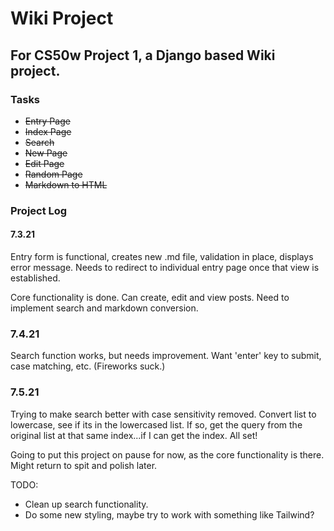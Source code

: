 # Wiki Project
## For CS50w Project 1, a Django based Wiki project.

### Tasks
* ~~Entry Page~~
* ~~Index Page~~
* ~~Search~~
* ~~New Page~~ 
* ~~Edit Page~~
* ~~Random Page~~
* ~~Markdown to HTML~~
    
### Project Log
#### 7.3.21
Entry form is functional, creates new .md file, validation in place, displays error message. Needs to redirect to individual entry page once that view is established.

Core functionality is done. Can create, edit and view posts. Need to implement search and markdown conversion.

### 7.4.21
Search function works, but needs improvement. Want 'enter' key to submit, case matching, etc. (Fireworks suck.)

### 7.5.21
Trying to make search better with case sensitivity removed. Convert list to lowercase, see if its in the lowercased list. If so, get the query from the original list at that same index...if I can get the index. All set!

Going to put this project on pause for now, as the core functionality is there. Might return to spit and polish later. 

TODO:
* Clean up search functionality. 
* Do some new styling, maybe try to work with something like Tailwind?
